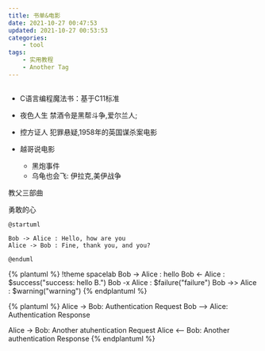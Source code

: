```yaml
---
title: 书单&电影
date: 2021-10-27 00:47:53
updated: 2021-10-27 00:53:53
categories: 
    - tool
tags: 
    - 实用教程
    - Another Tag
---
```



##

- C语言编程魔法书：基于C11标准

<!--more-->



- 夜色人生
禁酒令是黑帮斗争,爱尔兰人;
- 控方证人
犯罪悬疑,1958年的英国谋杀案电影

- 越哥说电影
  - 黑炮事件
  - 乌龟也会飞: 伊拉克,美伊战争

教父三部曲


勇敢的心

```plantuml
@startuml

Bob -> Alice : Hello, how are you
Alice -> Bob : Fine, thank you, and you?

@enduml
```

{% plantuml %}
!theme spacelab
Bob -> Alice :  hello
Bob <- Alice :  $success("success: hello B.")
Bob -x Alice :  $failure("failure")
Bob ->> Alice : $warning("warning")
{% endplantuml %}


{% plantuml %}
  Alice -> Bob: Authentication Request
  Bob --> Alice: Authentication Response

  Alice -> Bob: Another atuhentication Request
  Alice <-- Bob: Another authentication Response
{% endplantuml %}
